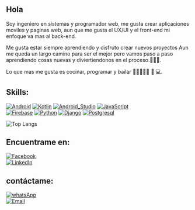 ## Hola

Soy ingeniero en sistemas y programador web,
me gusta crear aplicaciones moviles y paginas web, aun que me gusta el UX/UI y el front-end
mi enfoque va mas al back-end.

Me gusta estar siempre aprendiendo y disfruto crear nuevos proyectos
Aun me queda un largo camino para ser el mejor pero vamos paso a paso aprendiendo
cosas nuevas y diviertiendonos en el proceso.🧑🏽‍💻.

Lo que mas me gusta es cocinar, programar y bailar 🕺🏾👨🏽‍🍳 📱 💻.


## Skills:

[![Android](https://img.shields.io/badge/Android-3DDC84?style=for-the-badge&logo=android&logoColor=white&labelColor=101010)]()
[![Kotlin](https://img.shields.io/badge/Kotlin-0095D5?style=for-the-badge&logo=kotlin&logoColor=white&labelColor=101010)]()
[![Android_Studio](https://img.shields.io/badge/Android_Studio-3DDC84?style=for-the-badge&logo=android-studio&logoColor=white&labelColor=101010)]()
[![JavaScript](https://img.shields.io/badge/JavaScript-F7DF1E?style=for-the-badge&logo=javascript&logoColor=white&labelColor=101010)]()
</br>
[![Firebase](https://img.shields.io/badge/Firebase-FFCA28?style=for-the-badge&logo=firebase&logoColor=white&labelColor=101010)]()
[![Python](https://img.shields.io/badge/Pyhton-FFF441?style=for-the-badge&logo=Python&logoColor=white&labelColor=101010)]()
[![Django](https://img.shields.io/badge/Django-3DDC8?style=for-the-badge&logo=Python&logoColor=white&labelColor=101010)]()
[![Postgresql](https://img.shields.io/badge/Postgresql-1B7DC5?style=for-the-badge&logo=Postgresql&logoColor=white&labelColor=101010)]()
</br>

![Top Langs](https://github-readme-stats.vercel.app/api/top-langs/?username=DanielColoradoCamal&layout=compact&theme=merko)


<!-- ![Colorado's GitHub stats](https://github-readme-stats.vercel.app/api?username=DanielColoradoCamal&theme=merko&show_icons=true) -->




## Encuentrame en:

[![Facebook](https://img.shields.io/badge/Facebook-colorado_dev-1877F2?style=for-the-badge&logo=facebook&logoColor=white&labelColor=101010)](https://facebook.com/DaniColoradoDev)
</br>
[![LinkedIn](https://img.shields.io/badge/LinkedIn-Colorado_dev-0077B5?style=for-the-badge&logo=linkedin&logoColor=white&labelColor=101010)](https://www.linkedin.com/in/DaniColoradoDev)


## contáctame:

[![whatsApp](https://img.shields.io/badge/WhatsApp-Respuesta_Rapida-green?style=for-the-badge&logo=whatsapp&logoColor=white&labelColor=101010)](https://wa.me/+523131067444)
</br>
[![Email](https://img.shields.io/badge/danicolorado.dev@gmail.com-Correo_Electronico-D14836?style=for-the-badge&logo=gmail&logoColor=white&labelColor=101010)](mailto:danicolorado.dev@gmail.com)



